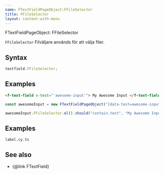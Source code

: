 ```yaml
---
name: FTextFieldPageObject:FFileSelector
title: FFileSelector
layout: content-with-menu
---
```


FTextFieldPageObject: FFileSelector

`FFileSelector` Filväljare används för att välja filer.

## Syntax

```ts
textfield.FFileSelector;
```

## Examples

```html static
<f-text-field v-test="'awesome-input'"> My Awesome Input </f-text-field>
```

```ts
const awesomeInput = new FTextFieldPageObject("[data-test=awesome-input]");

awesomeInput.FFileSelector.el().should("contain.text", "My Awesome Input");
```

## Examples

```import
label.cy.ts
```

## See also

-   {@link FTextField}
